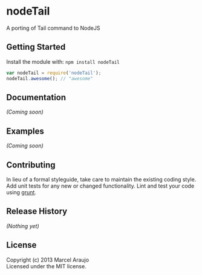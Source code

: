 # nodeTail

A porting of Tail command to NodeJS

## Getting Started
Install the module with: `npm install nodeTail`

```javascript
var nodeTail = require('nodeTail');
nodeTail.awesome(); // "awesome"
```

## Documentation
_(Coming soon)_

## Examples
_(Coming soon)_

## Contributing
In lieu of a formal styleguide, take care to maintain the existing coding style. Add unit tests for any new or changed functionality. Lint and test your code using [grunt](https://github.com/gruntjs/grunt).

## Release History
_(Nothing yet)_

## License
Copyright (c) 2013 Marcel Araujo  
Licensed under the MIT license.
